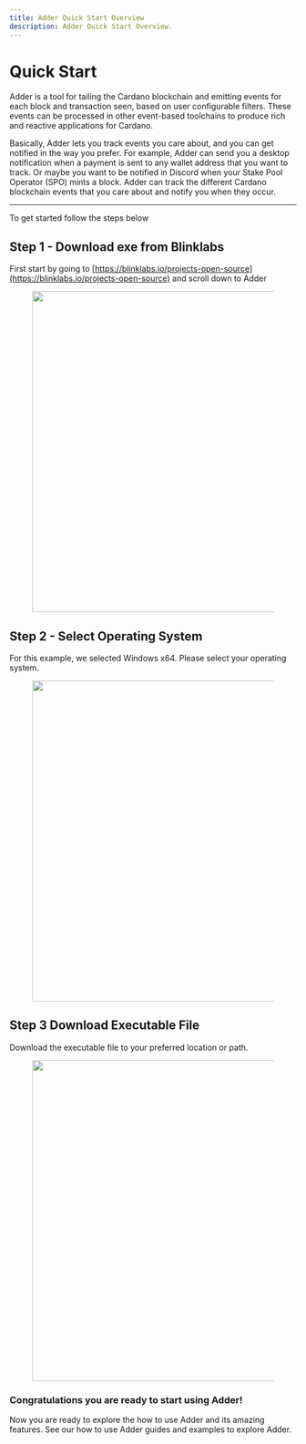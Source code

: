 ```yaml
---
title: Adder Quick Start Overview
description: Adder Quick Start Overview.
---
```


# Quick Start

Adder is a tool for tailing the Cardano blockchain and emitting events for each block and transaction seen, based on user configurable filters. These events can be processed in other event-based toolchains to produce rich and reactive applications for Cardano.

Basically, Adder lets you track events you care about, and you can get notified in the way you prefer. For example, Adder can send you a desktop notification when a payment is sent to any wallet address that you want to track. Or maybe you want to be notified in Discord when your Stake Pool Operator (SPO) mints a block. Adder can track the different Cardano blockchain events that you care about and notify you when they occur.

***



To get started follow the steps below

## Step 1 - Download exe from Blinklabs

First start by going to [https://blinklabs.io/projects-open-source](https://blinklabs.io/projects-open-source) and scroll down to Adder

<div align="left"><figure><img src="adder/adder_website_blinklabs.png" alt="" width="563"><figcaption></figcaption></figure></div>

## Step 2 - Select Operating System

For this example, we selected Windows x64. Please select your operating system.

<div align="left"><figure><img src="adder/adder_operating_system.png" alt="" width="563"><figcaption></figcaption></figure></div>

## Step 3 Download Executable File

Download the executable file to your preferred location or path.

<div align="left"><figure><img src="adder/adder_download.png" alt="" width="563"><figcaption></figcaption></figure></div>

### Congratulations you are ready to start using Adder!

Now you are ready to explore the how to use Adder and its amazing features. See our how to use Adder guides and examples to explore Adder.
